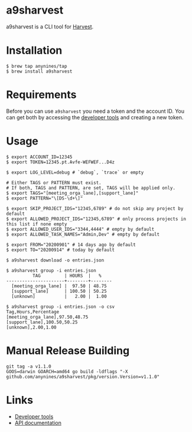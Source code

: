 # a9sharvest

a9sharvest is a CLI tool for [Harvest](https://www.getharvest.com/).

# Installation

```shell
$ brew tap anynines/tap
$ brew install a9sharvest
```

# Requirements

Before you can use `a9sharvest` you need a token and the account ID.
You can get both by accessing the [developer tools](https://id.getharvest.com/developers)
and creating a new token.

# Usage

```shell
$ export ACCOUNT_ID=12345
$ export TOKEN=12345.pt.Avfe-WEFWEF...D4z

$ export LOG_LEVEL=debug # `debug`, `trace` or empty

# Either TAGS or PATTERN must exist.
# If both, TAGS and PATTERN, are set, TAGS will be applied only.
$ export TAGS="[meeting_orga_lane],[support_lane]"
$ export PATTERN="\[DS-\d+\]"

$ export SKIP_PROJECT_IDS="12345,6789" # do not skip any project by default
$ export ALLOWED_PROJECT_IDS="12345,6789" # only process projects in this list if none empty
$ export ALLOWED_USER_IDS="3344,4444" # empty by default
$ export ALLOWED_TASK_NAMES="Admin,Dev" # empty by default

$ export FROM="20200901" # 14 days ago by default
$ export TO="20200914" # today by default

$ a9sharvest download -o entries.json

$ a9sharvest group -i entries.json
          TAG         | HOURS  |   %
----------------------+--------+--------
  [meeting_orga_lane] |  97.50 | 48.75
  [support_lane]      | 100.50 | 50.25
  [unknown]           |   2.00 |  1.00

$ a9sharvest group -i entries.json -o csv
Tag,Hours,Percentage
[meeting_orga_lane],97.50,48.75
[support_lane],100.50,50.25
[unknown],2.00,1.00
```


# Manual Release Building

```shell
git tag -a v1.1.0
GOOS=darwin GOARCH=amd64 go build -ldflags "-X github.com/anynines/a9sharvest/pkg/version.Version=v1.1.0"
```

# Links

 - [Developer tools](https://id.getharvest.com/developers)
 - [API documentation](http://help.getharvest.com/api-v2/)
